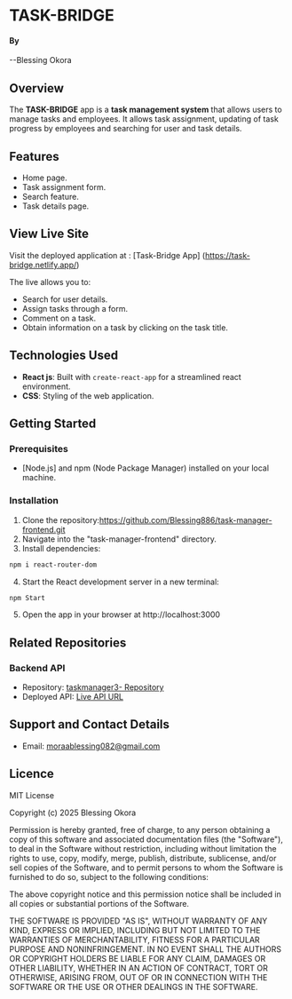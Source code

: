 # TASK-BRIDGE

#### By
--Blessing Okora

## Overview
The **TASK-BRIDGE** app is a **task management system** that allows users to manage tasks and employees. It allows task assignment, updating of task progress by employees and searching for user and task details.

## Features

- Home page.
- Task assignment form.
- Search feature.
- Task details page.

## View Live Site

Visit the deployed application at : [Task-Bridge App] (https://task-bridge.netlify.app/)

The live allows you to:

- Search for user details.
- Assign tasks through a form.
- Comment on a task.
- Obtain information on a task by clicking on the task title.

## Technologies Used
- **React js**: Built with `create-react-app` for a streamlined react environment.
- **CSS**: Styling of the web application.

## Getting Started

### Prerequisites
- [Node.js] and npm (Node Package Manager) installed on your local machine.

### Installation

1. Clone the repository:https://github.com/Blessing886/task-manager-frontend.git
2. Navigate into the "task-manager-frontend" directory.
3. Install dependencies:
```bash 
npm i react-router-dom
```
4. Start the React development server in a new terminal:
```bash
npm Start
```
5. Open the app in your browser at http://localhost:3000

## Related Repositories

### Backend API

- Repository: [taskmanager3- Repository](https://github.com/Blessing886/task-manager3.git)
- Deployed API: [Live API URL](https://task-manager3-cl1c.onrender.com)

## Support and Contact Details

- Email: <moraablessing082@gmail.com>

## Licence

MIT License

Copyright (c) 2025 Blessing Okora

Permission is hereby granted, free of charge, to any person obtaining a copy
of this software and associated documentation files (the "Software"), to deal
in the Software without restriction, including without limitation the rights
to use, copy, modify, merge, publish, distribute, sublicense, and/or sell
copies of the Software, and to permit persons to whom the Software is
furnished to do so, subject to the following conditions:

The above copyright notice and this permission notice shall be included in all
copies or substantial portions of the Software.

THE SOFTWARE IS PROVIDED "AS IS", WITHOUT WARRANTY OF ANY KIND, EXPRESS OR
IMPLIED, INCLUDING BUT NOT LIMITED TO THE WARRANTIES OF MERCHANTABILITY,
FITNESS FOR A PARTICULAR PURPOSE AND NONINFRINGEMENT. IN NO EVENT SHALL THE
AUTHORS OR COPYRIGHT HOLDERS BE LIABLE FOR ANY CLAIM, DAMAGES OR OTHER
LIABILITY, WHETHER IN AN ACTION OF CONTRACT, TORT OR OTHERWISE, ARISING FROM,
OUT OF OR IN CONNECTION WITH THE SOFTWARE OR THE USE OR OTHER DEALINGS IN THE
SOFTWARE.